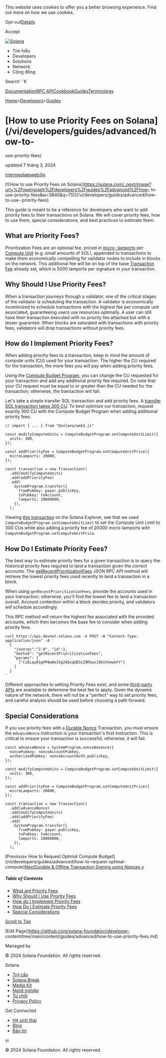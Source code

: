This website uses cookies to offer you a better browsing experience. Find out
more on how we use cookies.

Opt-out[Details](/vi/privacy-policy#collection-of-information)

Accept

[![Solana](/_next/static/media/logotype-dark.f79d530d.svg)](/vi)

  * Tìm hiểu
  * Developers
  * Solutions
  * Network
  * Cộng đồng 

Search```K`

[Documentation](/vi/docs)[RPC
API](/vi/docs/rpc)[Cookbook](/vi/developers/cookbook)[Guides](/vi/developers/guides)[Terminology](/vi/docs/terminology)

[Home](/vi)>[Developers](/vi/developers)>[Guides](/vi/developers/guides)

# [How to use Priority Fees on Solana](/vi/developers/guides/advanced/how-to-
use-priority-fees)

updated 7 tháng 3, 2024

[intermediate](/vi/developers/guides?difficulty=intermediate)[web3js](/vi/developers/guides?tags=web3js)

[![How to use Priority Fees on
Solana](https://solana.com/_next/image?url=%2Fopengraph%2Fdevelopers%2Fguides%2Fadvanced%2Fhow-
to-use-priority-fees&w=3840&q=75)](/vi/developers/guides/advanced/how-to-use-
priority-fees)

This guide is meant to be a reference for developers who want to add priority
fees to their transactions on Solana. We will cover priority fees, how to use
them, special considerations, and best practices to estimate them.

## What are Priority Fees? #

Prioritization Fees are an optional fee, priced in [micro-
lamports](/vi/docs/terminology#lamport) per [Compute
Unit](/vi/docs/terminology#compute-units) (e.g. small amounts of SOL),
appended to transactions to make them economically compelling for validator
nodes to include in blocks on the network. This additional fee will be on top
of the base [Transaction Fee](/vi/docs/core/fees) already set, which is 5000
lamports per signature in your transaction.

## Why Should I Use Priority Fees? #

When a transaction journeys through a validator, one of the critical stages of
the validator is scheduling the transaction. A validator is economically
incentivized to schedule transactions with the highest fee per compute unit
associated, guaranteeing users use resources optimally. A user can still have
their transaction executed with no priority fee attached but with a lesser
guarantee. When blocks are saturated with transactions with priority fees,
validators will drop transactions without priority fees.

## How do I Implement Priority Fees? #

When adding priority fees to a transaction, keep in mind the amount of compute
units (CU) used for your transaction. The higher the CU required for the
transaction, the more fees you will pay when adding priority fees.

Using the [Compute Budget Program](/vi/docs/core/runtime#compute-budget), you
can change the CU requested for your transaction and add any additional
priority fee required. Do note that your CU request must be equal to or
greater than the CU needed for the transaction; otherwise, the transaction
will fail.

Let's take a simple transfer SOL transaction and add priority fees. A
[transfer SOL transaction takes 300
CU](https://explorer.solana.com/tx/5scDyuiiEbLxjLUww3APE9X7i8LE3H63unzonUwMG7s2htpoAGG17sgRsNAhR1zVs6NQAnZeRVemVbkAct5myi17).
To best optimize our transaction, request exactly 300 CU with the Compute
Budget Program when adding additional priority fees.

    
    
    // import { ... } from "@solana/web3.js"
     
    const modifyComputeUnits = ComputeBudgetProgram.setComputeUnitLimit({
      units: 300,
    });
     
    const addPriorityFee = ComputeBudgetProgram.setComputeUnitPrice({
      microLamports: 20000,
    });
     
    const transaction = new Transaction()
      .add(modifyComputeUnits)
      .add(addPriorityFee)
      .add(
        SystemProgram.transfer({
          fromPubkey: payer.publicKey,
          toPubkey: toAccount,
          lamports: 10000000,
        }),
      );

Viewing [this
transaction](https://explorer.solana.com/tx/5scDyuiiEbLxjLUww3APE9X7i8LE3H63unzonUwMG7s2htpoAGG17sgRsNAhR1zVs6NQAnZeRVemVbkAct5myi17)
on the Solana Explorer, see that we used
`ComputeBudgetProgram.setComputeUnitLimit` to set the Compute Unit Limit to
300 CUs while also adding a priority fee of 20000 micro-lamports with
`ComputeBudgetProgram.setComputeUnitPrice`.

## How Do I Estimate Priority Fees? #

The best way to estimate priority fees for a given transaction is to query the
historical priority fees required to land a transaction given the correct
accounts. The
[getRecentPrioritizationFees](/vi/docs/rpc/http/getrecentprioritizationfees)
JSON RPC API method will retrieve the lowest priority fees used recently to
land a transaction in a block.

When using `getRecentPrioritizationFees`, provide the accounts used in your
transaction; otherwise, you'll find the lowest fee to land a transaction
overall. Account contention within a block decides priority, and validators
will schedule accordingly.

This RPC method will return the highest fee associated with the provided
accounts, which then becomes the base fee to consider when adding priority
fees.

    
    
    curl https://api.devnet.solana.com -X POST -H "Content-Type: application/json" -d '
      {
        "jsonrpc":"2.0", "id":1,
        "method": "getRecentPrioritizationFees",
        "params": [
          ["CxELquR1gPP8wHe33gZ4QxqGB3sZ9RSwsJ2KshVewkFY"]
        ]
      }
    '

Different approaches to setting Priority Fees exist, and some [third-party
APIs](https://docs.helius.dev/solana-rpc-nodes/alpha-priority-fee-api) are
available to determine the best fee to apply. Given the dynamic nature of the
network, there will not be a "perfect" way to set priority fees, and careful
analysis should be used before choosing a path forward.

## Special Considerations #

If you use priority fees with a [Durable
Nonce](/vi/developers/guides/advanced/introduction-to-durable-nonces)
Transaction, you must ensure the `AdvanceNonce` instruction is your
transaction's first instruction. This is critical to ensure your transaction
is successful; otherwise, it will fail.

    
    
    const advanceNonce = SystemProgram.nonceAdvance({
      noncePubkey: nonceAccountPubkey,
      authorizedPubkey: nonceAccountAuth.publicKey,
    });
     
    const modifyComputeUnits = ComputeBudgetProgram.setComputeUnitLimit({
      units: 300,
    });
     
    const addPriorityFee = ComputeBudgetProgram.setComputeUnitPrice({
      microLamports: 20000,
    });
     
    const transaction = new Transaction()
      .add(advanceNonce)
      .add(modifyComputeUnits)
      .add(addPriorityFee)
      .add(
        SystemProgram.transfer({
          fromPubkey: payer.publicKey,
          toPubkey: toAccount,
          lamports: 10000000,
        }),
      );

[Previous« How to Request Optimal Compute
Budget](/vi/developers/guides/advanced/how-to-request-optimal-
compute)[NextDurable & Offline Transaction Signing using Nonces
»](/vi/developers/guides/advanced/introduction-to-durable-nonces)

##### Table of Contents

  * [What are Priority Fees](/vi/developers/guides/advanced/how-to-use-priority-fees#what-are-priority-fees)
  * [Why Should I Use Priority Fees](/vi/developers/guides/advanced/how-to-use-priority-fees#why-should-i-use-priority-fees)
  * [How do I Implement Priority Fees](/vi/developers/guides/advanced/how-to-use-priority-fees#how-do-i-implement-priority-fees)
  * [How Do I Estimate Priority Fees](/vi/developers/guides/advanced/how-to-use-priority-fees#how-do-i-estimate-priority-fees)
  * [Special Considerations](/vi/developers/guides/advanced/how-to-use-priority-fees#special-considerations)

[Scroll to Top](/vi/developers/guides/advanced/how-to-use-priority-fees#)

[Edit Page](https://github.com/solana-foundation/developer-
content/tree/main/content/guides/advanced/how-to-use-priority-fees.md)

Managed by

[](/vi)

[](/youtube)[](/twitter)[](/discord)[](/reddit)[](/github)[](/telegram)

© 2024 Solana Foundation. All rights reserved.

Solana

  * [Trợ cấp](https://solana.org/grants)
  * [Solana Break](https://break.solana.com/)
  * [Media Kit](/vi/branding)
  * [Nghề nghiệp ](https://jobs.solana.com/)
  * [Từ chối](/vi/tos)
  * [Privacy Policy](/vi/privacy-policy)

Get Connected

  * [Hệ sinh thái](/vi/ecosystem)
  * [Blog](/vi/news)
  * [Bản tin](/vi/newsletter)

vi

© 2024 Solana Foundation. All rights reserved.

